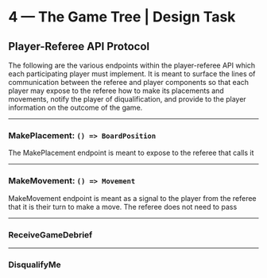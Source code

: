 # 4 &mdash; The Game Tree | Design Task

## Player-Referee API Protocol

The following are the various endpoints within the player-referee API which each participating player must implement. It is meant to surface the lines of communication between the referee and player components so that each player may expose to the referee how to make its placements and movements, notify the player of diqualification, and provide to the player information on the outcome of the game.

___

### MakePlacement: `() => BoardPosition`

The MakePlacement endpoint is meant to expose to the referee that calls it 

___

### MakeMovement: `() => Movement`

MakeMovement endpoint is meant as a signal to the player from the referee that it is their turn to make a move. The referee does not need to pass 

---

### ReceiveGameDebrief

---

### DisqualifyMe